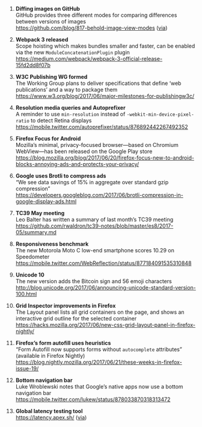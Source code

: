 1. **Diffing images on GitHub**  
GitHub provides three different modes for comparing differences between versions of images  
https://github.com/blog/817-behold-image-view-modes ([via](https://mobile.twitter.com/HugoGiraudel/status/876737228701147136))

1. **Webpack 3 released**  
Scope hoisting which makes bundles smaller and faster, can be enabled via the new `ModuleConcatenationPlugin` plugin  
https://medium.com/webpack/webpack-3-official-release-15fd2dd8f07b

1. **W3C Publishing WG formed**  
The Working Group plans to deliver specifications that define ‘web publications’ and a way to package them  
https://www.w3.org/blog/2017/06/major-milestones-for-publishingw3c/

1. **Resolution media queries and Autoprefixer**  
A reminder to use `min-resolution` instead of `-webkit-min-device-pixel-ratio` to detect Retina displays  
https://mobile.twitter.com/autoprefixer/status/876892442267492352

1. **Firefox Focus for Android**  
Mozilla’s minimal, privacy-focused browser—based on Chromium WebView—has been released on the Google Play store  
https://blog.mozilla.org/blog/2017/06/20/firefox-focus-new-to-android-blocks-annoying-ads-and-protects-your-privacy/

1. **Google uses Brotli to compress ads**  
“We see data savings of 15% in aggregate over standard gzip compression”  
https://developers.googleblog.com/2017/06/brotli-compression-in-google-display-ads.html

1. **TC39 May meeting**  
Leo Balter has written a summary of last month’s TC39 meeting  
https://github.com/rwaldron/tc39-notes/blob/master/es8/2017-05/summary.md

1. **Responsiveness benchmark**  
The new Motorola Moto C low-end smartphone scores 10.29 on Speedometer  
https://mobile.twitter.com/WebReflection/status/877184091535310848

1. **Unicode 10**  
The new version adds the Bitcoin sign and 56 emoji characters  
http://blog.unicode.org/2017/06/announcing-unicode-standard-version-100.html

1. **Grid Inspector improvements in Firefox**  
The Layout panel lists all grid containers on the page, and shows an interactive grid outline for the selected container  
https://hacks.mozilla.org/2017/06/new-css-grid-layout-panel-in-firefox-nightly/

1. **Firefox’s form autofill uses heuristics**  
“Form Autofill now supports forms without `autocomplete` attributes” (available in Firefox Nightly)  
https://blog.nightly.mozilla.org/2017/06/21/these-weeks-in-firefox-issue-19/

1. **Bottom navigation bar**  
Luke Wroblewski notes that Google’s native apps now use a bottom navigation bar  
https://mobile.twitter.com/lukew/status/878033870318313472

1. **Global latency testing tool**  
https://latency.apex.sh/ ([via](https://mobile.twitter.com/ebidel/status/878014209316880385))
